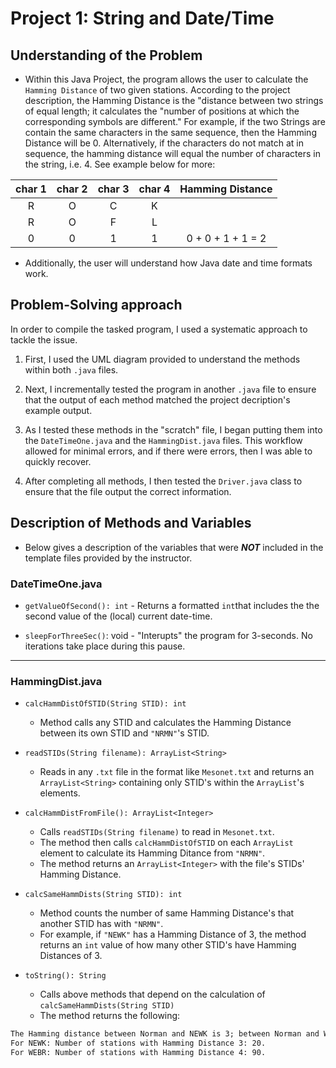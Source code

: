 # Project 1: String and Date/Time

## Understanding of the Problem 

* Within this Java Project, the program allows the user to calculate the 
`Hamming Distance` of two given stations. According to the project description,
the Hamming Distance is the "distance between two strings of equal length;
it calculates the "number of positions at which the corresponding symbols 
are different." For example, if the two Strings are contain the same characters
in the same sequence, then the Hamming Distance will be 0. Alternatively, if 
the characters do not match at in sequence, the hamming distance will equal the
number of characters in the string, i.e. 4. See example below for more:


| char 1 | char 2 | char 3 | char 4 |  Hamming Distance |
|:------:|:------:|:------:|:------:|:-----------------:|
|    R   |    O   |    C   |    K   |                   |
|    R   |    O   |    F   |    L   |                   |
|    0   |    0   |    1   |    1   | 0 + 0 + 1 + 1 = 2 |


* Additionally, the user will understand how Java date and time formats work.


## Problem-Solving approach

In order to compile the tasked program, I used a systematic approach to 
tackle the issue.

1. First, I used the UML diagram provided to understand the methods within both `.java` files.

2. Next, I incrementally tested the program in another `.java` file to ensure that the output
   of each method matched the project decription's example output.

3. As I tested these methods in the "scratch" file, I began putting them into the `DateTimeOne.java`
   and the `HammingDist.java` files. This workflow allowed for minimal errors, and if there were errors, 
   then I was able to quickly recover.
   
4. After completing all methods, I then tested the `Driver.java` class to ensure that the file output 
   the correct information.


## Description of Methods and Variables

* Below gives a description of the variables that were ***NOT*** included in the template files provided 
  by the instructor.

### DateTimeOne.java

* `getValueOfSecond(): int` - Returns a formatted `int`that includes the the second value of the (local) current date-time.

* `sleepForThreeSec()`: void - "Interupts" the program for 3-seconds. No iterations take place during this pause.


***

### HammingDist.java

* `calcHammDistOfSTID(String STID): int`
	+ Method calls any STID and calculates the Hamming Distance between its own STID and `"NRMN"`'s STID.

* `readSTIDs(String filename): ArrayList<String>`
	+ Reads in any `.txt` file in the format like `Mesonet.txt` and returns an `ArrayList<String>` 
	  containing only STID's within the `ArrayList`'s elements.

* `calcHammDistFromFile(): ArrayList<Integer>`
	+ Calls `readSTIDs(String filename)` to read in `Mesonet.txt`. 
	+ The method then calls `calcHammDistOfSTID` on each `ArrayList` element to 
	  calculate its Hamming Ditance from `"NRMN"`.
	+ The method returns an `ArrayList<Integer>` with the file's STIDs' Hamming Distance.

* `calcSameHammDists(String STID): int`
	+ Method counts the number of same Hamming Distance's that another STID has with `"NRMN"`.
	+ For example, if `"NEWK"` has a Hamming Distance of 3, the method returns an `int` value
	  of how many other STID's have Hamming Distances of 3.

* `toString(): String`
	+ Calls above methods that depend on the calculation of `calcSameHammDists(String STID)`
	+ The method returns the following:
	
```txt
The Hamming distance between Norman and NEWK is 3; between Norman and WEBR is 4.
For NEWK: Number of stations with Hamming Distance 3: 20.
For WEBR: Number of stations with Hamming Distance 4: 90.
```













